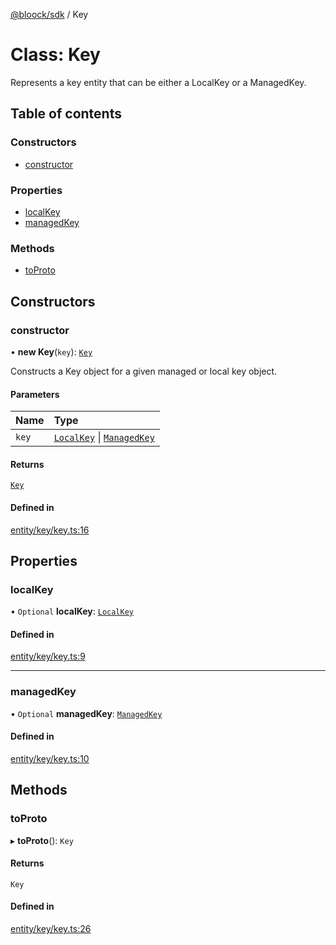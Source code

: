[@bloock/sdk](../index.md) / Key

# Class: Key

Represents a key entity that can be either a LocalKey or a ManagedKey.

## Table of contents

### Constructors

- [constructor](Key.md#constructor)

### Properties

- [localKey](Key.md#localkey)
- [managedKey](Key.md#managedkey)

### Methods

- [toProto](Key.md#toproto)

## Constructors

### constructor

• **new Key**(`key`): [`Key`](Key.md)

Constructs a Key object for a given managed or local key object.

#### Parameters

| Name | Type |
| :------ | :------ |
| `key` | [`LocalKey`](LocalKey.md) \| [`ManagedKey`](ManagedKey.md) |

#### Returns

[`Key`](Key.md)

#### Defined in

[entity/key/key.ts:16](https://github.com/bloock/bloock-sdk/blob/cf2e115/languages/js/src/entity/key/key.ts#L16)

## Properties

### localKey

• `Optional` **localKey**: [`LocalKey`](LocalKey.md)

#### Defined in

[entity/key/key.ts:9](https://github.com/bloock/bloock-sdk/blob/cf2e115/languages/js/src/entity/key/key.ts#L9)

___

### managedKey

• `Optional` **managedKey**: [`ManagedKey`](ManagedKey.md)

#### Defined in

[entity/key/key.ts:10](https://github.com/bloock/bloock-sdk/blob/cf2e115/languages/js/src/entity/key/key.ts#L10)

## Methods

### toProto

▸ **toProto**(): `Key`

#### Returns

`Key`

#### Defined in

[entity/key/key.ts:26](https://github.com/bloock/bloock-sdk/blob/cf2e115/languages/js/src/entity/key/key.ts#L26)
